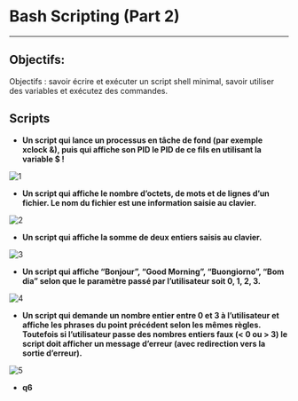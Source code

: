 # Bash Scripting (Part 2) 
---
## Objectifs:
Objectifs : savoir écrire et exécuter un script shell minimal, savoir utiliser des variables et exécutez des commandes.

## Scripts

* **Un script qui lance un processus en tâche de fond (par exemple xclock &), puis qui affiche son PID le PID de ce fils en utilisant la variable $ !**

![1](https://user-images.githubusercontent.com/91763346/206575802-f05d0f07-b034-4904-9aac-810669ce9b8d.PNG)


* **Un script qui affiche le nombre d’octets, de mots et de lignes d’un fichier. Le nom du fichier
est une information saisie au clavier.**

![2](https://user-images.githubusercontent.com/91763346/206575819-8796dfd7-ac18-43b7-b0fc-beee380590d1.PNG)


* **Un script qui affiche la somme de deux entiers saisis au clavier.**

![3](https://user-images.githubusercontent.com/91763346/206575833-b29807f6-e78f-4105-8c49-d09b865efefe.PNG)


* **Un script qui affiche “Bonjour”, “Good Morning”, “Buongiorno”, “Bom dia” selon que le paramètre passé par l’utilisateur soit 0, 1, 2, 3.**

![4](https://user-images.githubusercontent.com/91763346/206575854-bad66dc7-ad48-470b-9a7f-228a10e45776.PNG)


* **Un script qui demande un nombre entier entre 0 et 3 à l’utilisateur et affiche les phrases du point précédent selon les mêmes règles. Toutefois si l’utilisateur passe des nombres entiers faux (< 0 ou > 3) le script doit afficher un message d’erreur (avec redirection vers la sortie d’erreur).**

![5](https://user-images.githubusercontent.com/91763346/206575870-20f64d5d-2181-46e2-91f3-c419a592c79a.PNG)


* **q6**
